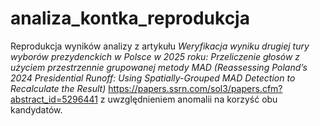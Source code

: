 # analiza_kontka_reprodukcja
Reprodukcja wyników analizy z artykułu _Weryfikacja wyniku drugiej tury wyborów prezydenckich w Polsce w 2025 roku: Przeliczenie głosów z użyciem przestrzennie grupowanej metody MAD (Reassessing Poland’s 2024 Presidential Runoff: Using Spatially-Grouped MAD Detection to Recalculate the Result)_ https://papers.ssrn.com/sol3/papers.cfm?abstract_id=5296441 z uwzględnieniem anomalii na korzyść obu kandydatów.
